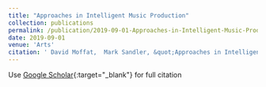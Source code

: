 ```yaml
---
title: "Approaches in Intelligent Music Production"
collection: publications
permalink: /publication/2019-09-01-Approaches-in-Intelligent-Music-Production
date: 2019-09-01
venue: 'Arts'
citation: ' David Moffat,  Mark Sandler, &quot;Approaches in Intelligent Music Production.&quot; Arts, 2019.'
---
```

Use [Google Scholar](https://scholar.google.com/scholar?q=Approaches+in+Intelligent+Music+Production){:target="_blank"} for full citation